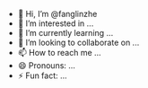 - 👋 Hi, I’m @fanglinzhe
- 👀 I’m interested in ...
- 🌱 I’m currently learning ...
- 💞️ I’m looking to collaborate on ...
- 📫 How to reach me ...
- 😄 Pronouns: ...
- ⚡ Fun fact: ...

<!---
fanglinzhe/fanglinzhe is a ✨ special ✨ repository because its `README.md` (this file) appears on your GitHub profile.
You can click the Preview link to take a look at your changes.
--->
